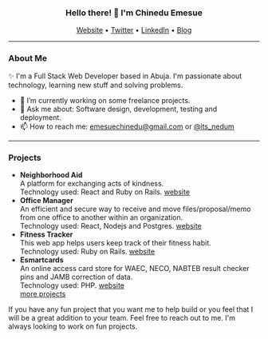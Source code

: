 <h3 align="center"> Hello there! 👋 I'm Chinedu Emesue</h3>
<p align="center">
  <a href="https://chineduemesue.netlify.app">Website</a> •
  <a href="https://twitter.com/its_nedum">Twitter</a> •
  <a href="https://www.linkedin.com/in/chinedu-emesue">LinkedIn</a> •
  <a href="https://itsnedum.hashnode.dev/">Blog</a>
</p>

---
### About Me
✨ I'm a Full Stack Web Developer based in Abuja. I'm passionate about technology, learning new stuff and solving problems.
- 🔭 I’m currently working on some freelance projects.
- 💬 Ask me about: Software design, development, testing and deployment.
- 📫 How to reach me: emesuechinedu@gmail.com or [@its_nedum](https://twitter.com/its_nedum)

---
### Projects
- <b>Neighborhood Aid</b> <br>
  <span>A platform for exchanging acts of kindness.</span> <br>
  Technology used: React and Ruby on Rails. [website](https://neighborhood-aid.netlify.app)
- <b>Office Manager</b> <br>
  <span>An efficient and secure way to receive and move files/proposal/memo from one office to another within an organization.</span> <br>
  Technology used: React, Nodejs and Postgres. [website](https://e-office-manager.herokuapp.com)
- <b>Fitness Tracker</b> <br>
  <span>This web app helps users keep track of their fitness habit.</span> <br>
  Technology used: Ruby on Rails. [website](https://move-nd-groove.herokuapp.com)
- <b>Esmartcards</b> <br>
  <span>An online access card store for WAEC, NECO, NABTEB result checker pins and JAMB correction of data.</span> <br>
  Technology used: PHP. [website](https://www.esmartcards.com.ng) <br>
 [more projects](https://chineduemesue.netlify.app)
 
 <p>If you have any fun project that you want me to help build or you feel that I will be a great addition to your team. Feel free to reach out to me. I'm always looking to work on fun projects.</p>
<!--
**its-nedum/its-nedum** is a ✨ _special_ ✨ repository because its `README.md` (this file) appears on your GitHub profile.

Here are some ideas to get you started:

- 🔭 I’m currently working on ...
- 🌱 I’m currently learning ...
- 👯 I’m looking to collaborate on ...
- 🤔 I’m looking for help with ...
- 💬 Ask me about ...
- 📫 How to reach me: ...
- 😄 Pronouns: ...
- ⚡ Fun fact: ...
-->

